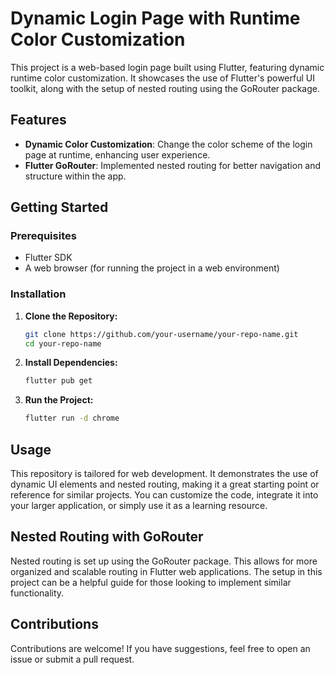 

# Dynamic Login Page with Runtime Color Customization

This project is a web-based login page built using Flutter, featuring dynamic runtime color customization. It showcases the use of Flutter's powerful UI toolkit, along with the setup of nested routing using the GoRouter package.

## Features

- **Dynamic Color Customization**: Change the color scheme of the login page at runtime, enhancing user experience.
- **Flutter GoRouter**: Implemented nested routing for better navigation and structure within the app.


## Getting Started

### Prerequisites

- Flutter SDK
- A web browser (for running the project in a web environment)

### Installation

1. **Clone the Repository:**
   ```bash
   git clone https://github.com/your-username/your-repo-name.git
   cd your-repo-name
   ```

2. **Install Dependencies:**
   ```bash
   flutter pub get
   ```

3. **Run the Project:**
   ```bash
   flutter run -d chrome
   ```

## Usage

This repository is tailored for web development. It demonstrates the use of dynamic UI elements and nested routing, making it a great starting point or reference for similar projects. You can customize the code, integrate it into your larger application, or simply use it as a learning resource.

## Nested Routing with GoRouter

Nested routing is set up using the GoRouter package. This allows for more organized and scalable routing in Flutter web applications. The setup in this project can be a helpful guide for those looking to implement similar functionality.

## Contributions

Contributions are welcome! If you have suggestions, feel free to open an issue or submit a pull request.



